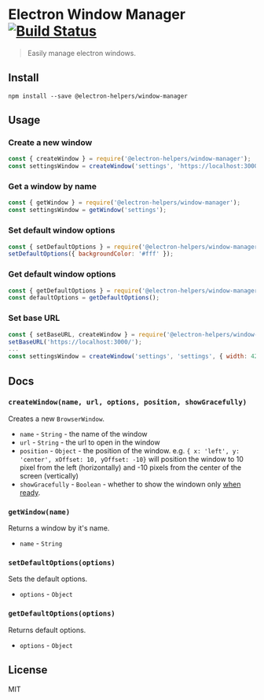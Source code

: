 # Electron Window Manager [![Build Status](https://travis-ci.org/tamas-pap/electron-window-manager.svg?branch=master)](https://travis-ci.org/tamas-pap/electron-window-manager)

> Easily manage electron windows.

## Install

```
npm install --save @electron-helpers/window-manager
```

## Usage

### Create a new window

```Javascript
const { createWindow } = require('@electron-helpers/window-manager');
const settingsWindow = createWindow('settings', 'https://localhost:3000/settings', { width: 420, height: 540 }, { x: 'center', y: 100 });
```

### Get a window by name

```Javascript
const { getWindow } = require('@electron-helpers/window-manager');
const settingsWindow = getWindow('settings');
```

### Set default window options

```Javascript
const { setDefaultOptions } = require('@electron-helpers/window-manager');
setDefaultOptions({ backgroundColor: '#fff' });
```

### Get default window options

```Javascript
const { getDefaultOptions } = require('@electron-helpers/window-manager');
const defaultOptions = getDefaultOptions();
```

### Set base URL

```Javascript
const { setBaseURL, createWindow } = require('@electron-helpers/window-manager');
setBaseURL('https://localhost:3000/');
...
const settingsWindow = createWindow('settings', 'settings', { width: 420, height: 540 }, { x: 'center', y: 100 });
```

## Docs

### `createWindow(name, url, options, position, showGracefully)`

Creates a new `BrowserWindow`.

* `name` - `String` - the name of the window
* `url` - `String` - the url to open in the window
* `position` - `Object` - the position of the window. e.g. `{ x: 'left', y: 'center', xOffset: 10, yOffset: -10}` will position the window to 10 pixel from the left (horizontally) and -10 pixels from the center of the screen (vertically)
* `showGracefully` - `Boolean` - whether to show the windown only [when ready](https://github.com/electron/electron/blob/master/docs/api/browser-window.md#showing-window-gracefully).

### `getWindow(name)`

Returns a window by it's name.

* `name` - `String`

### `setDefaultOptions(options)`

Sets the default options.

* `options` - `Object`

### `getDefaultOptions(options)`

Returns default options.

* `options` - `Object`

## License

MIT
